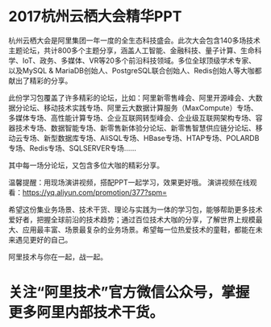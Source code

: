 # 2017杭州云栖大会精华PPT


杭州云栖大会是阿里集团一年一度的全生态科技盛会。此次大会包含140多场技术主题论坛，共计800多个主题分享，涵盖人工智能、金融科技、量子计算、生命科学、IoT、政务、多媒体、VR等20多个前沿科技领域。多位全球顶级学术专家、以及MySQL & MariaDB创始人、PostgreSQL联合创始人、Redis创始人等大咖都献出了精彩的分享。

此份学习包覆盖了许多精彩的论坛，比如：阿里新零售峰会、阿里开源峰会、大数据分论坛、移动技术实践专场、阿里云大数据计算服务（MaxCompute）专场、多媒体专场、高性能计算专场、企业互联网转型峰会、企业级互联网架构专场、容器技术专场、数据智能专场、新零售新体验分论坛、新零售智慧供应链分论坛、移动云专场、新型数据库专场、AliSQL专场、HBase专场、HTAP专场、POLARDB专场、Redis专场、SQLSERVER专场……
 
其中每一场分论坛，又包含多位大咖的精彩分享。
 
温馨提醒：用现场演讲视频，搭配PPT一起学习，效果更好哦。
演讲视频在线观看：https://yq.aliyun.com/promotion/377?spm=

希望这份集业务场景、技术干货、理论与实践为一体的学习包，能够帮助更多技术爱好者，把握全球前沿的技术趋势；通过百位技术大咖的分享，了解世界上规模最大、应用最丰富、场景最复杂的业务场景。希望每一位热爱技术的童鞋，都能在未来遇见更好的自己。

阿里技术与你在一起，战一起。


# 关注“阿里技术”官方微信公众号，掌握更多阿里内部技术干货。



